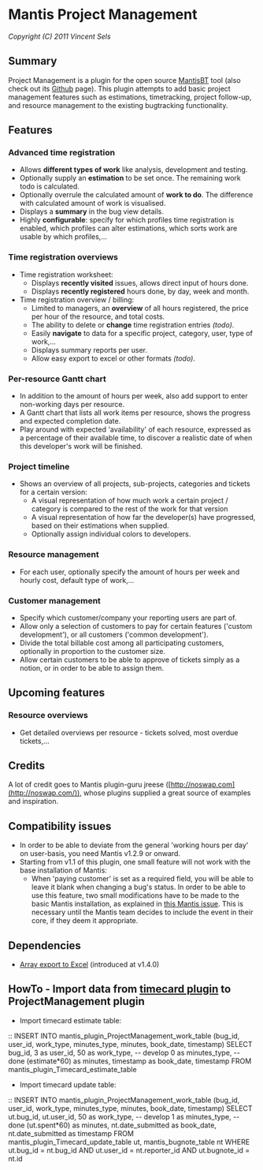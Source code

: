 
# Mantis Project Management

*Copyright (C) 2011 Vincent Sels*

## Summary

Project Management is a plugin for the open source [MantisBT](http://www.mantisbt.org) tool (also check out its [Github](https://github.com/mantisbt) page). This plugin attempts to add basic project management features such as estimations, timetracking, project follow-up, and resource management to the existing bugtracking functionality.

## Features

### Advanced time registration

* Allows **different types of work** like analysis, development and testing.
* Optionally supply an **estimation** to be set once. The remaining work todo is calculated.
* Optionally overrule the calculated amount of **work to do**. The difference with calculated amount of work is visualised.
* Displays a **summary** in the bug view details.
* Highly **configurable**: specify for which profiles time registration is enabled, which profiles can alter estimations, which sorts work are usable by which profiles,...

### Time registration overviews

* Time registration worksheet:
  * Displays **recently visited** issues, allows direct input of hours done.
  * Displays **recently registered** hours done, by day, week and month.
* Time registration overview / billing:
  * Limited to managers, an **overview** of all hours registered, the price per hour of the resource, and total costs.
  * The ability to delete or **change** time registration entries *(todo)*.
  * Easily **navigate** to data for a specific project, category, user, type of work,...
  * Displays summary reports per user.
  * Allow easy export to excel or other formats *(todo)*.

### Per-resource Gantt chart

* In addition to the amount of hours per week, also add support to enter non-working days per resource.
* A Gantt chart that lists all work items per resource, shows the progress and expected completion date.
* Play around with expected 'availability' of each resource, expressed as a percentage of their available time,
to discover a realistic date of when this developer's work will be finished.

### Project timeline

* Shows an overview of all projects, sub-projects, categories and tickets for a certain version:
  * A visual representation of how much work a certain project / category is compared to the rest of the work for that version
  * A visual representation of how far the developer(s) have progressed, based on their estimations when supplied.
  * Optionally assign individual colors to developers.

### Resource management

* For each user, optionally specify the amount of hours per week and hourly cost, default type of work,...

### Customer management

* Specify which customer/company your reporting users are part of.
* Allow only a selection of customers to pay for certain features ('custom development'), or all customers ('common development').
* Divide the total billable cost among all participating customers, optionally in proportion to the customer size.
* Allow certain customers to be able to approve of tickets simply as a notion, or in order to be able to assign them.

## Upcoming features

### Resource overviews

* Get detailed overviews per resource - tickets solved, most overdue tickets,...

## Credits

A lot of credit goes to Mantis plugin-guru jreese ([http://noswap.com](http://noswap.com/)), whose plugins supplied a great source of examples and inspiration.

## Compatibility issues

* In order to be able to deviate from the general 'working hours per day' on user-basis, you need Mantis v1.2.9 or onward.
* Starting from v1.1 of this plugin, one small feature will not work with the base installation of Mantis:
  * When 'paying customer' is set as a required field, you will be able to leave it blank when changing a bug's status.
In order to be able to use this feature, two small modifications have to be made to the basic Mantis installation,
as explained in [this Mantis issue](http://www.mantisbt.org/bugs/view.php?id=14329). This is necessary until the Mantis team decides
to include the event in their core, if they deem it appropriate.

## Dependencies

* [Array export to Excel](https://github.com/vincentsels/array-export-excel) (introduced at v1.4.0)

## HowTo - Import data from [timecard plugin](https://github.com/mantisbt-plugins/timecard) to ProjectManagement plugin

* Import timecard estimate table:

:: INSERT INTO mantis_plugin_ProjectManagement_work_table
	(bug_id, user_id, work_type, minutes_type, minutes, book_date, timestamp) 
		SELECT 
			bug_id, 
			3 as user_id, 
			50 as work_type, -- develop
			0 as minutes_type, -- done
			(estimate*60) as minutes,
			timestamp as book_date,
			timestamp
		FROM 
			mantis_plugin_Timecard_estimate_table 

* Import timecard update table:

:: INSERT INTO mantis_plugin_ProjectManagement_work_table
	(bug_id, user_id, work_type, minutes_type, minutes, book_date, timestamp) 
		SELECT 
			ut.bug_id, 
			ut.user_id, 
			50 as work_type, -- develop
			1 as minutes_type, -- done 
			(ut.spent*60) as minutes,
			nt.date_submitted as book_date,
			nt.date_submitted as timestamp
		FROM 
			mantis_plugin_Timecard_update_table  ut,
			mantis_bugnote_table nt
		WHERE
			ut.bug_id = nt.bug_id
		AND
			ut.user_id = nt.reporter_id
		AND 
			ut.bugnote_id = nt.id 
